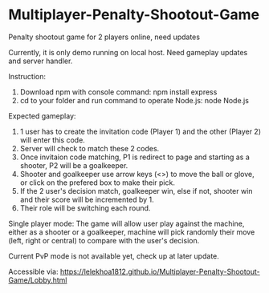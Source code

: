 # Multiplayer-Penalty-Shootout-Game
Penalty shootout game for 2 players online, need updates

Currently, it is only demo running on local host. Need gameplay updates and server handler.

Instruction:
1. Download npm with console command: npm install express
2. cd to your folder and run command to operate Node.js:  node Node.js 

Expected gameplay: 
1. 1 user has to create the invitation code (Player 1) and the other (Player 2) will enter this code.
2. Server will check to match these 2 codes.
3. Once invitaion code matching, P1 is redirect to page and starting as a shooter, P2 will be a goalkeeper.
4. Shooter and goalkeeper use arrow keys (<>) to move the ball or glove, or click on the prefered box to make their pick.
5. If the 2 user's decision match, goalkeeper win, else if not, shooter win and their score will be incremented by 1.
6. Their role will be switching each round.

Single player mode:
The game will allow user play against the machine, either as a shooter or a goalkeeper, machine will pick randomly their move (left, right or central) to compare with the user's decision.

Current PvP mode is not available yet, check up at later update.

Accessible via: https://lelekhoa1812.github.io/Multiplayer-Penalty-Shootout-Game/Lobby.html

